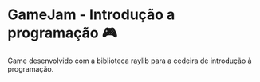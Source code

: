 # **GameJam** - Introdução a programação  :video_game:

Game desenvolvido com a biblioteca raylib para a cedeira de introdução à programação.

